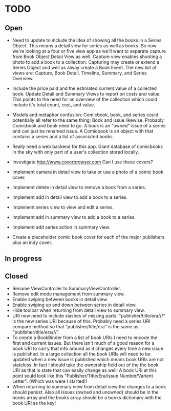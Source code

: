 #  TODO

## Open

- Need to update to include the idea of showing all the books in a Series
Object. This means a detail view for series as well as books. So now we're
looking at a four or five view app as we'll want to separate capture from
Book Object Detail View as well. Capture view enables shooting a photo to
add a book to a collection. Capturing may create or extend a Series Object
and well as alway create a Book Event. The new list of views are: Capture,
Book Detail, Timeline, Summary, and Series Overview.

- Include the price paid and the estimated current value of a collected
book. Update Detail and Summary Views to report on costs and value. This
points to the need for an overview of the collection which could include it's
total count, cost, and value.

- Models and metaphor confusion: Comicbook, book, and series could potentially 
all refer to the same thing; Book and issue likewise. Probably Comicbook and book
need to go. A book is an "owned" issue of a series and can just be renamed issue. A Comicbook
is an object with that contains a series and a list of associated books.

- Really need a web backend for this app. Giant database of comicbooks in the sky with only
part of a user's collection stored locally. 

- Investigate http://www.coverbrowser.com Can I use these covers?

- Implement camera in detail view to take or use a photo of a comic book cover.
- Implement delete in detail view to remove a book from a series.
- Implement add in detail view to add a book to a series.
- Implement series view to view and edit a series.
- Implement add in summary view to add a book to a series.
- Implement add series action in summary view.
- Create a placeholder comic book cover for each of the major publishers plus an indy cover.

## In progress


## Closed
- Rename ViewController to SummaryViewController.
- Remove edit mode management from summary view.
- Enable swiping between books in detail view.
- Enable swiping up and down between series in detail view.
- Hide toolbar when returning from detail view to summary view.
- URI now need to include slashes of missing parts: "publisher/title/era///" is the 
new series URI because of this. Probably need a series URI compare method so that
"publisher/title/era" is the same as "publisher/title/era///".
- To create a BookBinder from a list of book URIs I need to encode the first and current issues. But
there isn't much of a good reason for a book URI to carry that info around as it changes every time
a new issue is published. In a large collection all the book URIs will need to be updated when 
a new issue is published which means book URIs are not stateless. In fact I should take the ownership
field out of the the book URI as that is state that can easily change as well! A book URI at this point
sould look like this "Publisher/Title/Era/Issue Number/Varient Letter". (Which was were I started!)
- When returning to summary view from detail view the changes to a book should persist. Also all issues 
(owned and unowned) should be in the books array and the books array should be a books dictionary with
the book URI as the key!






